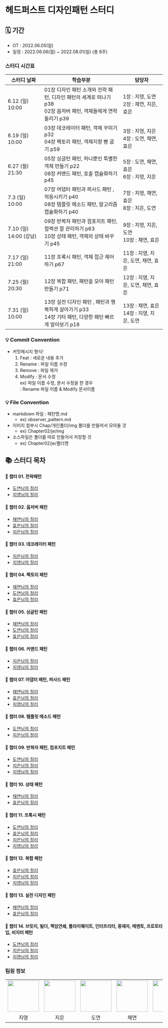 # 헤드퍼스트 디자인패턴 스터디

## 🗓 기간
- OT : 2022.06.05(일)
- 일정 : 2022.06.06(월) ~ 2022.08.01(일) (총 8주)

### 스터디 시간표
| 스터디 날짜        | 학습부분                                                                        | 담당자                             |
|---------------|-----------------------------------------------------------------------------|---------------------------------|
| 6.12 (일) 10:00 | 01장 디자인 패턴 소개와 전략 패턴, 디자인 패턴의 세계로 떠나기 p38 <br/>02장 옵저버 패턴, 객체들에게 연락 돌리기 p39 | 1장 : 지영, 도연 <br/>2장 : 채연, 지은, 효은 |
| 6.19 (일) 10:00 | 03장 데코레이터 패턴, 객체 꾸미기 p32 <br/>04장 팩토리 패턴, 객체지향 빵 굽기 p59                     | 3장 : 지영, 지은 <br/>4장 : 도연, 채연, 효은 |
| 6.27 (월) 21:30 | 05장 싱글턴 패턴, 하나뿐인 특별한 객체 만들기 p22 <br/>06장 커맨드 패턴, 호출 캡슐화하기 p45               | 5장 : 도연, 채연, 효은 <br/>6장 : 지영, 지은 |
| 7.3 (일) 10:00 | 07장 어댑터 패턴과 퍼사드 패턴 , 적응시키기 p40 <br/>08장 템플릿 메소드 패턴, 알고리즘 캡슐화하기 p40          | 7장 : 지영, 채연, 효은 <br/>8장 : 지은, 도연 |
| 7.10 (일) 14:00 (강남) | 09장 반복자 패턴과 컴포지트 패턴, 컬렉션 잘 관리하기 p63 <br/>10장 상태 패턴, 객체의 상태 바꾸기 p45          | 9장 : 지영, 지은, 도연<br/>10장 : 채연, 효은 |
| 7.17 (일) 21:00 | 11장 프록시 패턴, 객체 접근 제어하기 p67                                                  | 11장 : 지영, 지은, 도연, 채연, 효은  |
| 7.25 (월) 20:30 | 12장 복합 패턴, 패턴을 모아 패턴 만들기 p71                                                | 12장 : 지영, 지은, 도연, 채연, 효은  |
| 7.31 (일) 10:00 | 13장 실전 디자인 패턴 , 패턴과 행복하게 살아가기 p33 <br/>14장 기타 패턴, 다양한 패턴 빠르게 알아보기 p18       | 13장 : 채연, 효은 <br/> 14장 : 지영, 지은, 도연 |

### 💡 Commit Convention
- 커밋메시지 형식!
    1. Feat : 새로운 내용 추가
    2. Rename : 파일 이름 수정 
    3. Remove : 파일 제거
    4. Modify : 문서 수정 <br>
    ex) 파일 이름 수정, 문서 수정을 한 경우
       <br> : Rename 파일 이름 & Modify 문서이름

### 💡 File Convention
- markdown 파일 : 패턴명.md 
  - ex) observer_pattern.md
- 이미지 첨부시 Chap/개인폴더/img 폴더를 만들어서 모아둘 것
  - ex) Chapter02/je/img
- 소스파일은 폴더를 따로 만들어서 저장할 것
    - ex) Chapter02/je/폴더명

## 📚 스터디 목차
#### 📙 챕터 01. 전략패턴
- [도연님의 정리](https://github.com/Developer-book-club/headfirst-design-pattern-2206/blob/main/Chapter01/dy/Strategy_pattern.md)
- [지영님의 정리](https://github.com/Developer-book-club/headfirst-design-pattern-2206/blob/main/Chapter01/jy/strategy_pattern.md)

#### 📙 챕터 02. 옵저버 패턴
- [채연님의 정리](https://github.com/Developer-book-club/headfirst-design-pattern-2206/blob/main/Chapter02/cy/README.md)
- [효은님의 정리](https://github.com/Developer-book-club/headfirst-design-pattern-2206/blob/main/Chapter02/he/observer_pattern.md)
- [지은님의 정리](https://github.com/Developer-book-club/headfirst-design-pattern-2206/blob/main/Chapter02/je/%EC%98%B5%EC%A0%80%EB%B2%84.md)

#### 📗 챕터 03. 데코레이터 패턴
- [지은님의 정리](https://github.com/Developer-book-club/headfirst-design-pattern-2206/blob/main/Chapter03/je/decorator_pattern.md)
- [지영님의 정리](https://github.com/Developer-book-club/headfirst-design-pattern-2206/blob/main/Chapter03/jy/decorator_pattern.md)

#### 📗 챕터 04. 팩토리 패턴
- [채연님의 정리](https://github.com/Developer-book-club/headfirst-design-pattern-2206/blob/main/Chapter04/cy/factory_pattern.md)
- [도연님의 정리](https://github.com/Developer-book-club/headfirst-design-pattern-2206/blob/main/Chapter04/dy/factory_pattern.md)
- [효은님의 정리](https://github.com/Developer-book-club/headfirst-design-pattern-2206/blob/main/Chapter04/he/factory_pattern.md)

#### 📙 챕터 05. 싱글턴 패턴
- [채연님의 정리](https://github.com/Developer-book-club/headfirst-design-pattern-2206/blob/main/Chapter05/cy/singleton_pattern.md)
- [도연님의 정리](https://github.com/Developer-book-club/headfirst-design-pattern-2206/blob/main/Chapter05/dy/singleton_pattern.md)
- [효은님의 정리](https://github.com/Developer-book-club/headfirst-design-pattern-2206/blob/main/Chapter05/he/singleton_pattern.md)

#### 📙 챕터 06. 커맨드 패턴
- [지은님의 정리](https://github.com/Developer-book-club/headfirst-design-pattern-2206/blob/main/Chapter06/je/command_pattern.md)
- [지영님의 정리](https://github.com/Developer-book-club/headfirst-design-pattern-2206/blob/main/Chapter06/jy/command_pattern.md)

#### 📗 챕터 07. 어댑터 패턴, 퍼사드 패턴
- [채연님의 정리](https://github.com/Developer-book-club/headfirst-design-pattern-2206/blob/main/Chapter07/cy/Adapter_Facade_pattern.md)
- [효은님의 정리](https://github.com/Developer-book-club/headfirst-design-pattern-2206/blob/main/Chapter07/he/adapter_and_facade_pattern.md)
- [지영님의 정리](https://github.com/Developer-book-club/headfirst-design-pattern-2206/blob/main/Chapter07/jy/adapter_and_facade_pattern.md)

#### 📗 챕터 08. 템플릿 메소드 패턴
- [도연님의 정리](https://github.com/Developer-book-club/headfirst-design-pattern-2206/blob/main/Chapter08/dy/template_method_pattern.md)
- [지은님의 정리](https://github.com/Developer-book-club/headfirst-design-pattern-2206/blob/main/Chapter08/je/template_method_pattern.md)

#### 📙 챕터 09. 반복자 패턴, 컴포지트 패턴
- [도연님의 정리](https://github.com/Developer-book-club/headfirst-design-pattern-2206/blob/main/Chapter09/dy/iterator_pattern_composite_pattern.md)
- [지은님의 정리](https://github.com/Developer-book-club/headfirst-design-pattern-2206/blob/main/Chapter09/je/Iterator_pattern.md)
- [지영님의 정리](https://github.com/Developer-book-club/headfirst-design-pattern-2206/blob/main/Chapter09/jy/iterator_pattern_%26_composite_pattern.md)

#### 📙 챕터 10. 상태 패턴
- [채연님의 정리](https://github.com/Developer-book-club/headfirst-design-pattern-2206/blob/main/Chapter10/cy/state_pattern.md)
- [효은님의 정리](https://github.com/Developer-book-club/headfirst-design-pattern-2206/blob/main/Chapter10/he/state_patten.md)

#### 📗 챕터 11. 프록시 패턴
- [도연님의 정리](https://github.com/Developer-book-club/headfirst-design-pattern-2206/blob/main/Chapter11/dy/proxy_pattern.md)
- [효은님의 정리](https://github.com/Developer-book-club/headfirst-design-pattern-2206/blob/main/Chapter11/he/proxy_pattern.md)
- [지은님의 정리](https://github.com/Developer-book-club/headfirst-design-pattern-2206/blob/main/Chapter11/je/proxy_pattern.md)
- [지영님의 정리](https://github.com/Developer-book-club/headfirst-design-pattern-2206/blob/main/Chapter11/jy/proxy_pattern.md)

#### 📗 챕터 12. 복합 패턴
- [효은님의 정리](https://github.com/Developer-book-club/headfirst-design-pattern-2206/blob/main/Chapter12/he/mvc_pattern.md)
- [지은님의 정리](https://github.com/Developer-book-club/headfirst-design-pattern-2206/blob/main/Chapter12/je/mvc_pattern.md)
- [지영님의 정리](https://github.com/Developer-book-club/headfirst-design-pattern-2206/blob/main/Chapter12/jy/composite_pattern.md)

#### 📙 챕터 13. 실전 디자인 패턴
- [채연님의 정리](https://github.com/Developer-book-club/headfirst-design-pattern-2206/blob/main/Chapter13/cy/desigin_pattern.md)
- [효은님의 정리](https://github.com/Developer-book-club/headfirst-design-pattern-2206/blob/main/Chapter13/he/design_pattern.md)

#### 📙 챕터 14. 브릿지, 빌더, 책임연쇄, 플라이웨이트, 인터프리터, 중재자, 메멘토, 프로토타입, 비지터 패턴
- [도연님의 정리](https://github.com/Developer-book-club/headfirst-design-pattern-2206/blob/main/Chapter14/dy/other_patterns.md)
- [지은님의 정리](https://github.com/Developer-book-club/headfirst-design-pattern-2206/tree/main/Chapter14/je)
- [지영님의 정리](https://github.com/Developer-book-club/headfirst-design-pattern-2206/blob/main/Chapter14/jy/etc_patterns.md)

### 팀원 정보
<table>
    <tr>
        <td align="center">
            <a href="https://github.com/Jiyeong-github"><img  width="100px" src="https://avatars.githubusercontent.com/u/81175088?v=4" /></a>
        </td>
        <td align="center">
            <a href="https://github.com/je-pa"><img  width="100px" src="https://avatars.githubusercontent.com/u/76720692?v=4" /></a>
        </td>
        <td align="center">
            <a href="https://github.com/duyankim"><img  width="100px" src="https://avatars.githubusercontent.com/u/46421950?v=4" /></a>
        </td>
        <td align="center">
            <a href="https://github.com/botonger"><img  width="100px" src="https://avatars.githubusercontent.com/u/99788738?v=4" /></a>
        </td>
        <td align="center">
            <a href="https://github.com/kkung-He"><img  width="100px" src="https://avatars.githubusercontent.com/u/98209409?v=4" /></a>
        </td>
    </tr>
    <tr>
        <td align="center">지영</td>
        <td align="center">지은</td>
        <td align="center">도연</td>
        <td align="center">채연</td>
        <td align="center">효은</td>
    </tr>
</table>
